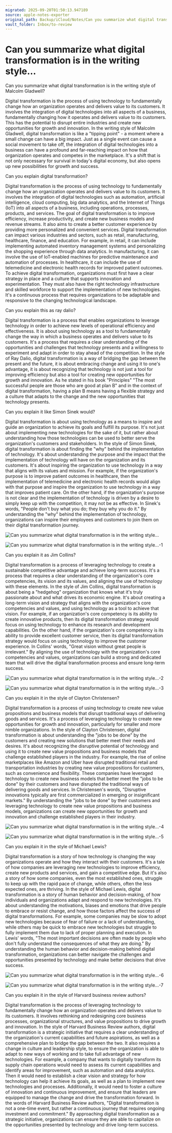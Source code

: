 ```yaml
---
migrated: 2025-09-20T01:50:13.947189
source: apple-notes-exporter
original_path: Backup/iCloud/Notes/Can you summarize what digital transformation is in the writing style….md
vault_folder: Inbox/to-review
---
```

# Can you summarize what digital transformation is in the writing style…

Can you summarize what digital transformation is in the writing style of Malcolm Gladwell? 

Digital transformation is the process of using technology to fundamentally change how an organization operates and delivers value to its customers. It involves the integration of digital technologies into all aspects of a business, fundamentally changing how it operates and delivers value to its customers. This has the potential to disrupt entire industries and create new opportunities for growth and innovation.
In the writing style of Malcolm Gladwell, digital transformation is like a "tipping point" - a moment where a small change can have a big impact. Just as a single event can cause a social movement to take off, the integration of digital technologies into a business can have a profound and far-reaching impact on how that organization operates and competes in the marketplace. It's a shift that is not only necessary for survival in today's digital economy, but also opens up new possibilities for growth and success.

Can you explain digital transformation?

Digital transformation is the process of using technology to fundamentally change how an organization operates and delivers value to its customers. It involves the integration of digital technologies such as automation, artificial intelligence, cloud computing, big data analytics, and the Internet of Things (IoT) into all aspects of a business, including operations, processes, products, and services.
The goal of digital transformation is to improve efficiency, increase productivity, and create new business models and revenue streams. It also aims to create a better customer experience by providing more personalized and convenient services.
Digital transformation can impact various industries and sectors, such as retail, manufacturing, healthcare, finance, and education. For example, in retail, it can include implementing automated inventory management systems and personalizing the shopping experience through data analytics. In manufacturing, it can involve the use of IoT-enabled machines for predictive maintenance and automation of processes. In healthcare, it can include the use of telemedicine and electronic health records for improved patient outcomes.
To achieve digital transformation, organizations must first have a clear strategy in place and a culture that supports innovation and experimentation. They must also have the right technology infrastructure and skilled workforce to support the implementation of new technologies. It's a continuous process that requires organizations to be adaptable and responsive to the changing technological landscape.

Can you explain this as ray dalio?

Digital transformation is a process that enables organizations to leverage technology in order to achieve new levels of operational efficiency and effectiveness. It is about using technology as a tool to fundamentally change the way in which a business operates and delivers value to its customers. It's a process that requires a clear understanding of the opportunities and challenges that technology presents and a willingness to experiment and adapt in order to stay ahead of the competition.
In the style of Ray Dalio, digital transformation is a way of bridging the gap between the present and the future, it is about embracing change and using it to one's advantage, it is about recognizing that technology is not just a tool for improving efficiency but also a tool for creating new opportunities for growth and innovation. As he stated in his book "Principles" "The most successful people are those who are good at plan B" and in the context of digital transformation, having a plan B means having a flexible strategy and a culture that adapts to the change and the new opportunities that technology presents.

Can you explain it like Simon Sinek would?

Digital transformation is about using technology as a means to inspire and guide an organization to achieve its goals and fulfill its purpose. It's not just about implementing new technologies for the sake of it, but rather about understanding how those technologies can be used to better serve the organization's customers and stakeholders.
In the style of Simon Sinek, digital transformation is about finding the "why" behind the implementation of technology. It's about understanding the purpose and the impact that the implementation of technology will have on the organization and its customers. It's about inspiring the organization to use technology in a way that aligns with its values and mission.
For example, if the organization's purpose is to improve patient outcomes in healthcare, then the implementation of telemedicine and electronic health records would align with that purpose and inspire the organization to use technology in a way that improves patient care. On the other hand, if the organization's purpose is not clear and the implementation of technology is driven by a desire to simply keep up with the competition, it may not be as effective.
In Sinek's words, "People don't buy what you do; they buy why you do it." By understanding the "why" behind the implementation of technology, organizations can inspire their employees and customers to join them on their digital transformation journey.

![Can you summarize what digital transformation is in the writing style…](images/Can%20you%20summarize%20what%20digital%20transformation%20is%20in%20the%20writing%20style….svg)

![Can you summarize what digital transformation is in the writing style…-1](images/Can%20you%20summarize%20what%20digital%20transformation%20is%20in%20the%20writing%20style…-1.jpeg)

Can you explain it as Jim Collins?

Digital transformation is a process of leveraging technology to create a sustainable competitive advantage and achieve long-term success. It's a process that requires a clear understanding of the organization's core competencies, its vision and its values, and aligning the use of technology with these elements.
In the style of Jim Collins, digital transformation is about being a "hedgehog" organization that knows what it's truly passionate about and what drives its economic engine. It's about creating a long-term vision and strategy that aligns with the organization's core competencies and values, and using technology as a tool to achieve that vision.
For example, if an organization's core competency is its ability to create innovative products, then its digital transformation strategy would focus on using technology to enhance its research and development capabilities. On the other hand, if the organization's core competency is its ability to provide excellent customer service, then its digital transformation strategy would focus on using technology to improve the customer experience.
In Collins' words, "Great vision without great people is irrelevant." By aligning the use of technology with the organization's core competencies and values, organizations can build a strong and dedicated team that will drive the digital transformation process and ensure long-term success.

![Can you summarize what digital transformation is in the writing style…-2](images/Can%20you%20summarize%20what%20digital%20transformation%20is%20in%20the%20writing%20style…-2.svg)

![Can you summarize what digital transformation is in the writing style…-3](images/Can%20you%20summarize%20what%20digital%20transformation%20is%20in%20the%20writing%20style…-3.jpeg)

Can you explain it in the style of Clayton Christensen?

Digital transformation is a process of using technology to create new value propositions and business models that disrupt traditional ways of delivering goods and services. It's a process of leveraging technology to create new opportunities for growth and innovation, particularly for smaller and more nimble organizations.
In the style of Clayton Christensen, digital transformation is about understanding the "jobs to be done" by the customers and creating new solutions that better meet their needs and desires. It's about recognizing the disruptive potential of technology and using it to create new value propositions and business models that challenge established players in the industry.
For example, the rise of online marketplaces like Amazon and Uber have disrupted traditional retail and transportation industries by creating new value propositions for customers, such as convenience and flexibility. These companies have leveraged technology to create new business models that better meet the "jobs to be done" by their customers and have disrupted the traditional ways of delivering goods and services.
In Christensen's words, "Disruptive innovations typically are first commercialized in emerging or insignificant markets." By understanding the "jobs to be done" by their customers and leveraging technology to create new value propositions and business models, organizations can create new opportunities for growth and innovation and challenge established players in their industry.

![Can you summarize what digital transformation is in the writing style…-4](images/Can%20you%20summarize%20what%20digital%20transformation%20is%20in%20the%20writing%20style…-4.svg)

![Can you summarize what digital transformation is in the writing style…-5](images/Can%20you%20summarize%20what%20digital%20transformation%20is%20in%20the%20writing%20style…-5.jpeg)

Can you explain it in the style of Michael Lewis?

Digital transformation is a story of how technology is changing the way organizations operate and how they interact with their customers. It's a tale of how companies are leveraging new technologies to improve efficiency, create new products and services, and gain a competitive edge. But it's also a story of how some companies, even the most established ones, struggle to keep up with the rapid pace of change, while others, often the less expected ones, are thriving.
In the style of Michael Lewis, digital transformation is a story of human behavior and decision-making, of how individuals and organizations adapt and respond to new technologies. It's about understanding the motivations, biases and emotions that drive people to embrace or resist change, and how those factors affect the success of digital transformations.
For example, some companies may be slow to adopt new technologies because of fear of failure or a lack of understanding, while others may be quick to embrace new technologies but struggle to fully implement them due to lack of proper planning and execution.
In Lewis' words, "The most important decisions are often made by people who don't fully understand the consequences of what they are doing." By understanding the human behavior and decision-making behind digital transformation, organizations can better navigate the challenges and opportunities presented by technology and make better decisions that drive success.

![Can you summarize what digital transformation is in the writing style…-6](images/Can%20you%20summarize%20what%20digital%20transformation%20is%20in%20the%20writing%20style…-6.svg)

![Can you summarize what digital transformation is in the writing style…-7](images/Can%20you%20summarize%20what%20digital%20transformation%20is%20in%20the%20writing%20style…-7.jpeg)

Can you explain it in the style of Harvard business review authors?

Digital transformation is the process of leveraging technology to fundamentally change how an organization operates and delivers value to its customers. It involves rethinking and redesigning core business processes, organizational structures, and value propositions to drive growth and innovation.
In the style of Harvard Business Review authors, digital transformation is a strategic initiative that requires a clear understanding of the organization's current capabilities and future aspirations, as well as a comprehensive plan to bridge the gap between the two. It also requires a change in culture and leadership style, to ensure the organization is able to adapt to new ways of working and to take full advantage of new technologies.
For example, a company that wants to digitally transform its supply chain operations would need to assess its current capabilities and identify areas for improvement, such as automation and data analytics. Then it would need to establish a clear vision and strategy for how technology can help it achieve its goals, as well as a plan to implement new technologies and processes. Additionally, it would need to foster a culture of innovation and continuous improvement, and ensure that leaders are equipped to manage the change and drive the transformation forward.
In the words of Harvard Business Review authors, "Digital transformation is not a one-time event, but rather a continuous journey that requires ongoing investment and commitment." By approaching digital transformation as a strategic initiative, organizations can ensure they are able to capitalize on the opportunities presented by technology and drive long-term success.
